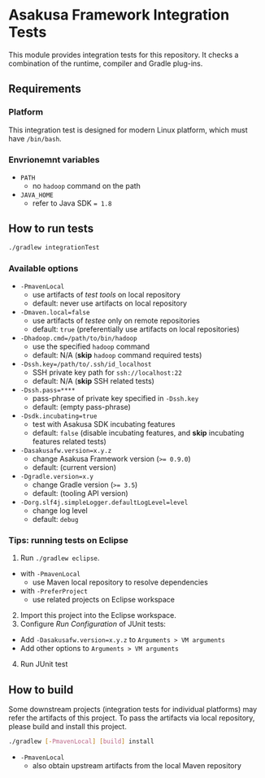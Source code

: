 # Asakusa Framework Integration Tests

This module provides integration tests for this repository. It checks a combination of the runtime, compiler and Gradle plug-ins.

## Requirements

### Platform

This integration test is designed for modern Linux platform, which must have `/bin/bash`.

### Envrionemnt variables

* `PATH`
  * no `hadoop` command on the path
* `JAVA_HOME`
  * refer to Java SDK `= 1.8`

## How to run tests

```sh
./gradlew integrationTest
```

### Available options

* `-PmavenLocal`
  * use artifacts of *test tools* on local repository
  * default: never use artifacts on local repository
* `-Dmaven.local=false`
  * use artifacts of *testee* only on remote repositories
  * default: `true` (preferentially use artifacts on local repositories)
* `-Dhadoop.cmd=/path/to/bin/hadoop`
  * use the specified `hadoop` command
  * default: N/A (**skip** `hadoop` command required tests)
* `-Dssh.key=/path/to/.ssh/id_localhost`
  * SSH private key path for `ssh://localhost:22`
  * default: N/A (**skip** SSH related tests)
* `-Dssh.pass=****`
  * pass-phrase of private key specified in `-Dssh.key`
  * default: (empty pass-phrase)
* `-Dsdk.incubating=true`
  * test with Asakusa SDK incubating features
  * default: `false` (disable incubating features, and **skip** incubating features related tests)
* `-Dasakusafw.version=x.y.z`
  * change Asakusa Framework version (`>= 0.9.0`)
  * default: (current version)
* `-Dgradle.version=x.y`
  * change Gradle version (`>= 3.5`)
  * default: (tooling API version)
* `-Dorg.slf4j.simpleLogger.defaultLogLevel=level`
  * change log level
  * default: `debug`

### Tips: running tests on Eclipse

1. Run `./gradlew eclipse`.
  * with `-PmavenLocal`
    * use Maven local repository to resolve dependencies
  * with `-PreferProject`
    * use related projects on Eclipse workspace
2. Import this project into the Eclipse workspace.
3. Configure *Run Configuration* of JUnit tests:
  * Add `-Dasakusafw.version=x.y.z` to `Arguments > VM arguments`
  * Add other options to `Arguments > VM arguments`
4. Run JUnit test


## How to build

Some downstream projects (integration tests for individual platforms) may refer the artifacts of this project. To pass the artifacts via local repository, please build and install this project.

```sh
./gradlew [-PmavenLocal] [build] install
```

* `-PmavenLocal`
  * also obtain upstream artifacts from the local Maven repository

